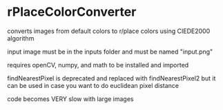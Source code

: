 # rPlaceColorConverter
converts images from default colors to r/place colors using CIEDE2000 algorithm

input image must be in the inputs folder and must be named "input.png"

requires openCV, numpy, and math to be installed and imported

findNearestPixel is deprecated and replaced with findNearestPixel2 but it can
be used in case you want to do euclidean pixel distance

code becomes VERY slow with large images